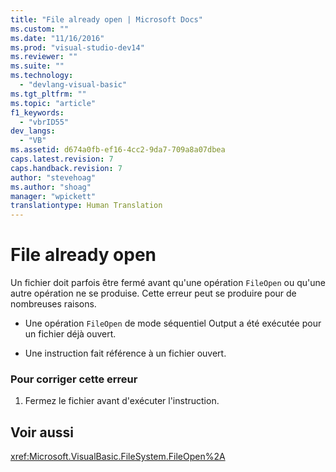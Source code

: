 ```yaml
---
title: "File already open | Microsoft Docs"
ms.custom: ""
ms.date: "11/16/2016"
ms.prod: "visual-studio-dev14"
ms.reviewer: ""
ms.suite: ""
ms.technology: 
  - "devlang-visual-basic"
ms.tgt_pltfrm: ""
ms.topic: "article"
f1_keywords: 
  - "vbrID55"
dev_langs: 
  - "VB"
ms.assetid: d674a0fb-ef16-4cc2-9da7-709a8a07dbea
caps.latest.revision: 7
caps.handback.revision: 7
author: "stevehoag"
ms.author: "shoag"
manager: "wpickett"
translationtype: Human Translation
---
```

# File already open
Un fichier doit parfois être fermé avant qu'une opération `FileOpen` ou qu'une autre opération ne se produise.  Cette erreur peut se produire pour de nombreuses raisons.  
  
-   Une opération `FileOpen` de mode séquentiel Output a été exécutée pour un fichier déjà ouvert.  
  
-   Une instruction fait référence à un fichier ouvert.  
  
### Pour corriger cette erreur  
  
1.  Fermez le fichier avant d'exécuter l'instruction.  
  
## Voir aussi  
 <xref:Microsoft.VisualBasic.FileSystem.FileOpen%2A>